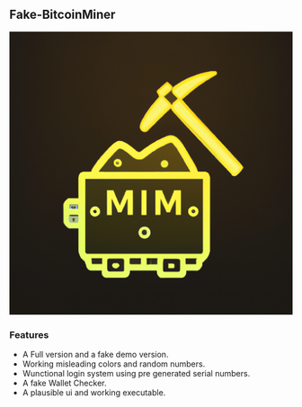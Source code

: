 ## Fake-BitcoinMiner
  ![](https://github.com/jauzin23/fake-BitcoinMiner/blob/main/BitcoinMiner.png)
### Features

- A Full version and a fake demo version.
- Working misleading colors and random numbers.
- Wunctional login system using pre generated serial numbers.
- A fake Wallet Checker.
- A plausible ui and working executable.
